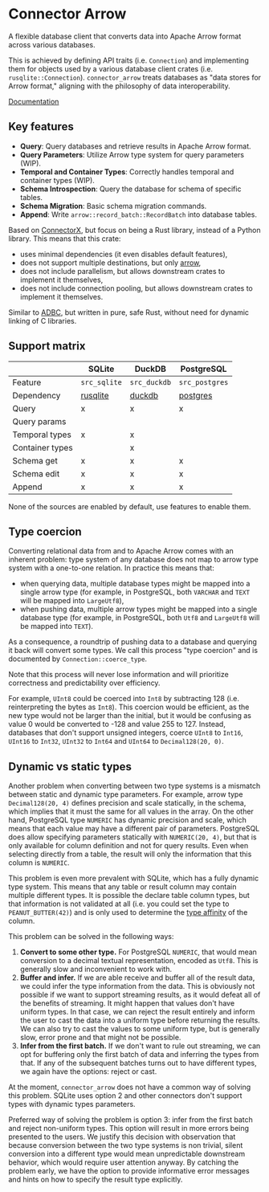 # Connector Arrow

A flexible database client that converts data into Apache Arrow format across various databases.

This is achieved by defining API traits (i.e. `Connection`) and implementing them for objects used
by a various database client crates (i.e. `rusqlite::Connection`). `connector_arrow` treats
databases as "data stores for Arrow format," aligning with the philosophy of data interoperability.

[Documentation](https://docs.rs/connector_arrow)

## Key features

- **Query**: Query databases and retrieve results in Apache Arrow format.
- **Query Parameters**: Utilize Arrow type system for query parameters (WIP).
- **Temporal and Container Types**: Correctly handles temporal and container types (WIP).
- **Schema Introspection**: Query the database for schema of specific tables.
- **Schema Migration**: Basic schema migration commands.
- **Append**: Write `arrow::record_batch::RecordBatch` into database tables.

Based on [ConnectorX](https://github.com/sfu-db/connector-x), but focus on being a Rust library,
instead of a Python library. This means that this crate:

- uses minimal dependencies (it even disables default features),
- does not support multiple destinations, but only [arrow](https://crates.io/crates/arrow),
- does not include parallelism, but allows downstream crates to implement it themselves,
- does not include connection pooling, but allows downstream crates to implement it themselves.

Similar to [ADBC](https://arrow.apache.org/docs/format/ADBC.html), but written in pure, safe Rust,
without need for dynamic linking of C libraries.

## Support matrix

|  | SQLite | DuckDB | PostgreSQL |
| --- | --- | --- | --- |
| Feature | `src_sqlite` | `src_duckdb` | `src_postgres` |
| Dependency | [rusqlite](https://crates.io/crates/rusqlite) | [duckdb](https://crates.io/crates/duckdb) | [postgres](https://crates.io/crates/postgres) |
| Query | x | x | x |
| Query params |  |  |  |
| Temporal types | x | x |  |
| Container types |  | x |  |
| Schema get | x | x | x |
| Schema edit | x | x | x |
| Append | x | x | x |

None of the sources are enabled by default, use features to enable them.

## Type coercion

Converting relational data from and to Apache Arrow comes with an inherent problem: type system of
any database does not map to arrow type system with a one-to-one relation. In practice this means
that:

- when querying data, multiple database types might be mapped into a single arrow type (for example,
  in PostgreSQL, both `VARCHAR` and `TEXT` will be mapped into `LargeUtf8`),
- when pushing data, multiple arrow types might be mapped into a single database type (for example,
  in PostgreSQL, both `Utf8` and `LargeUtf8` will be mapped into `TEXT`).

As a consequence, a roundtrip of pushing data to a database and querying it back will convert some
types. We call this process "type coercion" and is documented by `Connection::coerce_type`.

Note that this process will never lose information and will prioritize correctness and
predictability over efficiency.

For example, `UInt8` could be coerced into `Int8` by subtracting 128 (i.e. reinterpreting the bytes
as `Int8`). This coercion would be efficient, as the new type would not be larger than the initial,
but it would be confusing as value 0 would be converted to -128 and value 255 to 127. Instead,
databases that don't support unsigned integers, coerce `UInt8` to `Int16`, `UInt16` to `Int32`,
`UInt32` to `Int64` and `UInt64` to `Decimal128(20, 0)`.

## Dynamic vs static types

Another problem when converting between two type systems is a mismatch between static and dynamic
type parameters. For example, arrow type `Decimal128(20, 4)` defines precision and scale statically,
in the schema, which implies that it must the same for all values in the array. On the other hand,
PostgreSQL type `NUMERIC` has dynamic precision and scale, which means that each value may have a
different pair of parameters. PostgreSQL does allow specifying parameters statically with
`NUMERIC(20, 4)`, but that is only available for column definition and not for query results. Even
when selecting directly from a table, the result will only the information that this column is
`NUMERIC`.

This problem is even more prevalent with SQLite, which has a fully dynamic type system. This means
that any table or result column may contain multiple different types. It is possible the declare
table column types, but that information is not validated at all (i.e. you could set the type to
`PEANUT_BUTTER(42)`) and is only used to determine the [type
affinity](https://www.sqlite.org/datatype3.html#type_affinity) of the column.

This problem can be solved in the following ways:

1.  **Convert to some other type.** For PostgreSQL `NUMERIC`, that would mean conversion to a
    decimal textual representation, encoded as `Utf8`. This is generally slow and inconvenient to
    work with.
2.  **Buffer and infer.** If we are able receive and buffer all of the result data, we could infer
    the type information from the data. This is obviously not possible if we want to support
    streaming results, as it would defeat all of the benefits of streaming. It might happen that
    values don't have uniform types. In that case, we can reject the result entirely and inform the
    user to cast the data into a uniform type before returning the results. We can also try to cast
    the values to some uniform type, but is generally slow, error prone and that might not be
    possible.
3.  **Infer from the first batch.** If we don't want to rule out streaming, we can opt for buffering
    only the first batch of data and inferring the types from that. If any of the subsequent batches
    turns out to have different types, we again have the options: reject or cast.

At the moment, `connector_arrow` does not have a common way of solving this problem. SQLite uses
option 2 and other connectors don't support types with dynamic types parameters.

Preferred way of solving the problem is option 3: infer from the first batch and reject non-uniform
types. This option will result in more errors being presented to the users. We justify this decision
with observation that because conversion between the two type systems is non trivial, silent
conversion into a different type would mean unpredictable downstream behavior, which would require
user attention anyway. By catching the problem early, we have the option to provide informative
error messages and hints on how to specify the result type explicitly.
